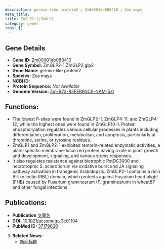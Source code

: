 ```yaml
---
description: germin-like protein2 ; Zm00001eb088410 ; Zea mays
meta_title:
title: ZmGLP2-1;ZmGLP2
category: genes
tags: []
---
```


## Gene Details
- **Gene ID:**	[Zm00001eb088410](https://www.maizegdb.org/gene_center/gene/Zm00001eb088410)
- **Gene Symbol:** ZmGLP2-1;ZmGLP2;glp2
- **Gene Name:** germin-like protein2
- **Species:** Zea mays
- **NCBI ID:** [  ]()
- **Protein Sequence:** *Not Available*
- **Genome Version:** [Zm-B73-REFERENCE-NAM-5.0](https://www.maizegdb.org/genome/assembly/Zm-B73-REFERENCE-NAM-5.0)

## Functions:
   - The lowest P-sites were found in ZmGLP2-1, ZmGLP4-11, and ZmGLP4-12, while the highest ones were found in ZmGLP10-1. Protein phosphorylation regulates various cellular processes in plants including differentiation, proliferation, metabolism, and apoptosis, particularly at threonine, serine, or tyrosine residues.
   - ZmGLP1 and ZmGLP2-1 exhibited remorin-related enzymatic activities, a plant-specific membrane-localized protein having a role in plant growth and development, signaling, and various stress responses.
   - It also regulates resistance against biotrophic PstDC3000 and necrotrophic S. sclerotiorum via oxidative burst and JA signaling pathway activation in transgenic Arabidopsis. ZmGLP2-1 contains a ricin B-like lectin (RBL) domain, which protects against Fusarium head blight (FHB) caused by Fusarium graminearum (F. graminearum) in wheat87 and other fungal infections.

## Publications:
   - **Publication** [文章名](https://www.ncbi.nlm.nih.gov/pmc/articles/PMC10173433/)
   - **DOI:** [10.1021/acsomega.3c01104](https://www.ncbi.nlm.nih.gov/pmc/articles/PMC10173433/)
   - **PubMed ID:** [37179620](https://pubmed.ncbi.nlm.nih.gov/37179620/)

3. **Related News:**
   - [新闻标题]()
